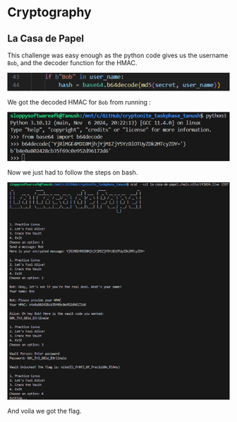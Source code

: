 # Cryptography

## La Casa de Papel

This challenge was easy enough as the python code gives us the username `Bob`, 
and the decoder function for the HMAC.

![image](/content/nitectf_crypt_lacasadapapel_1.png)

We got the decoded HMAC for `Bob` from running : 

![image](/content/nitectf_crypt_lacasadapapel_2.png)

Now we just had to follow the steps on bash.

![image](/content/nitectf_crypt_lacasadapapel_3.png)

And voila we got the flag.